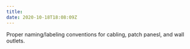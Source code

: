 ```yaml
---
title: 
date: 2020-10-18T18:08:09Z
---
```


Proper naming/labeling conventions for cabling, patch panesl, and wall outlets.

